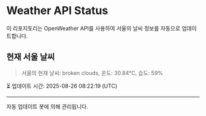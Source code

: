 
# Weather API Status

이 리포지토리는 OpenWeather API를 사용하여 서울의 날씨 정보를 자동으로 업데이트합니다.

## 현재 서울 날씨
> 서울의 현재 날씨: broken clouds, 온도: 30.84°C, 습도: 59%

⏳ 업데이트 시간: 2025-08-26 08:22:19 (UTC)

---
자동 업데이트 봇에 의해 관리됩니다.
